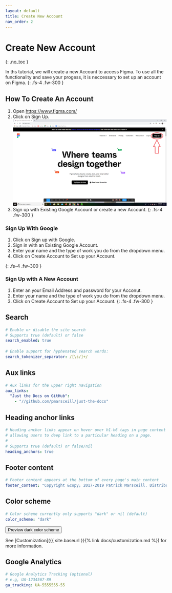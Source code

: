 ```yaml
---
layout: default
title: Create New Account
nav_order: 2
---
```


# Create New Account
{: .no_toc }

In ths tutorial, we will create a new Account to access Figma. To use all the functionality and save your progess, it is neccessary to 
set up an account on Figma.
{: .fs-4 .fw-300 }



## How To Create An Account

1. Open https://www.figma.com/ 
2. Click on Sign Up.
![alt text](https://github.com/thesayedfahad/Fahad-Test-Docs/blob/gh-pages/assets/images/Image-1.png "Logo Title Text 1")
3. Sign up with Existing Google Account or create a new Account.
{: .fs-4 .fw-300 }
### Sign Up With Google
1. Click on Sign up with Google.
2. Sign in with an Existing Google Account.
3. Enter your name and the type of work you do from the dropdown menu.
4. Click on Create Account to Set up your Account.

{: .fs-4 .fw-300 }
### Sign Up with A New Account
1. Enter an your Email Address and password for your Acconut.
2. Enter your name and the type of work you do from the dropdown menu.
3. Click on Create Account to Set up your Account.
{: .fs-4 .fw-300 }





## Search

```yaml
# Enable or disable the site search
# Supports true (default) or false
search_enabled: true

# Enable support for hyphenated search words:
search_tokenizer_separator: /[\s/]+/

```

## Aux links

```yaml
# Aux links for the upper right navigation
aux_links:
  "Just the Docs on GitHub":
    - "//github.com/pmarsceill/just-the-docs"
```

## Heading anchor links

```yaml
# Heading anchor links appear on hover over h1-h6 tags in page content
# allowing users to deep link to a particular heading on a page.
#
# Supports true (default) or false/nil
heading_anchors: true
```

## Footer content

```yaml
# Footer content appears at the bottom of every page's main content
footer_content: "Copyright &copy; 2017-2019 Patrick Marsceill. Distributed by an <a href=\"https://github.com/pmarsceill/just-the-docs/tree/master/LICENSE.txt\">MIT license.</a>"
```

## Color scheme

```yaml
# Color scheme currently only supports "dark" or nil (default)
color_scheme: "dark"
```
<button class="btn js-toggle-dark-mode">Preview dark color scheme</button>

<script type="text/javascript" src="{{ "/assets/js/dark-mode-preview.js" | absolute_url }}"></script>

See [Customization]({{ site.baseurl }}{% link docs/customization.md %}) for more information.

## Google Analytics

```yaml
# Google Analytics Tracking (optional)
# e.g, UA-1234567-89
ga_tracking: UA-5555555-55
```
